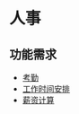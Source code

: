 # 人事

## 功能需求
* [考勤](attendance/README.md)
* [工作时间安排](arrangement/README.md)
* [薪资计算](pay/README.md)
